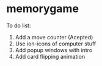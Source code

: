 # memorygame
To do list:
1. Add a move counter (Acepted)
2. Use ion-icons of computer stuff
3. Add popup windows with intro
4. Add card flipping animation
